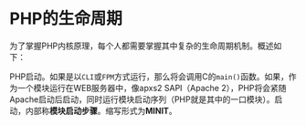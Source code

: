 # PHP的生命周期

为了掌握PHP内核原理，每个人都需要掌握其中复杂的生命周期机制。概述如下：

PHP启动。如果是以`CLI`或`FPM`方式运行，那么将会调用C的`main()`函数。如果，作为一个模块运行在WEB服务器中，像apxs2 SAPI（Apache 2），PHP将会紧随Apache启动后启动，同时运行模块启动序列（PHP就是其中的一口模块）。启动，内部称<b>模块启动步骤</b>。缩写形式为<b>MINIT</b>。
